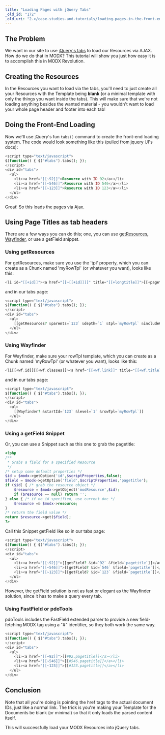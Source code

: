 ```yaml
---
title: "Loading Pages with jQuery Tabs"
_old_id: "172"
_old_uri: "2.x/case-studies-and-tutorials/loading-pages-in-the-front-end-via-ajax-and-jquery-tabs"
---
```


## The Problem

We want in our site to use [jQuery's tabs](http://jqueryui.com/demos/tabs/) to load our Resources via AJAX. How do we do that in MODX? This tutorial will show you just how easy it is to accomplish this in MODX Revolution.

## Creating the Resources

In the Resources you want to load via the tabs, you'll need to just create all your Resources with the Template being **blank** (or a minimal template with only the things you want inside the tabs). This will make sure that we're not loading anything besides the wanted material - you wouldn't want to load your whole page header and footer into each tab!

## Doing the Front-End Loading

Now we'll use jQuery's fun `tabs()` command to create the front-end loading system. The code would look something like this (pulled from jquery UI's docs):

``` php
<script type="text/javascript">
$(function() { $("#tabs").tabs(); });
</script>
<div id="tabs">
  <ul>
    <li><a href="[[~92]]">Resource with ID 92</a></li>
    <li><a href="[[~546]]">Resource with ID 546</a></li>
    <li><a href="[[~123]]">Resource with ID 123</a></li>
  </ul>
</div>
```

Great! So this loads the pages via Ajax.

## Using Page Titles as tab headers

There are a few ways you can do this; one, you can use [getResources](/extras/getresources "getResources"), [Wayfinder](/extras/wayfinder "Wayfinder"), or use a getField snippet.

### Using getResources

For getResources, make sure you use the 'tpl' property, which you can create as a Chunk named 'myRowTpl' (or whatever you want), looks like this:

``` php
<li id="[[+id]]"><a href="[[~[[+id]]]]" title="[[+longtitle]]">[[+pagetitle]]</a></li>
```

and in our tabs page:

``` php
<script type="text/javascript">
$(function() { $("#tabs").tabs(); });
</script>
<div id="tabs">
  <ul>
    [[getResources? &parents=`123` &depth=`1` &tpl=`myRowTpl` &includeContent=`1` &includeTVs=`1`]]
  </ul>
</div>
```

### Using Wayfinder

For Wayfinder, make sure your rowTpl template, which you can create as a Chunk named 'myRowTpl' (or whatever you want), looks like this:

``` php
<li[[+wf.id]][[+wf.classes]]><a href="[[+wf.link]]" title="[[+wf.title]]">[[+wf.linktext]]</a></li>
```

and in our tabs page:

``` php
<script type="text/javascript">
$(function() { $("#tabs").tabs(); });
</script>
<div id="tabs">
  <ul>
    [[Wayfinder? &startId=`123` &level=`1` &rowTpl=`myRowTpl`]]
  </ul>
</div>
```

### Using a getField Snippet

Or, you can use a Snippet such as this one to grab the pagetitle:

``` php
<?php
/**
 * Grabs a field for a specified Resource
 */
/* setup some default properties */
$id = $modx->getOption('id',$scriptProperties,false);
$field = $modx->getOption('field',$scriptProperties,'pagetitle');
if ($id) { /* grab the resource object */
    $resource = $modx->getObject('modResource',$id);
    if ($resource == null) return '';
} else { /* if no id specified, use current doc */
    $resource =& $modx->resource;
}
/* return the field value */
return $resource->get($field);
?>
```

Call this Snippet getField like so in our tabs page:

``` php
<script type="text/javascript">
$(function() { $("#tabs").tabs(); });
</script>
<div id="tabs">
  <ul>
    <li><a href="[[~92]]">[[getField? &id=`92` &field=`pagetitle`]]</a></li>
    <li><a href="[[~546]]">[[getField? &id=`546` &field=`pagetitle`]]</a></li>
    <li><a href="[[~123]]">[[getField? &id=`123` &field=`pagetitle`]]</a></li>
  </ul>
</div>
```

However, the getField solution is not as fast or elegant as the Wayfinder solution, since it has to make a query every tab.

### Using FastField or pdoTools

pdoTools includes the FastField extended parser to provide a new field-fetching MODX tag using a "#" identifier, so they both work the same way.

``` php
<script type="text/javascript">
$(function() { $("#tabs").tabs(); });
</script>
<div id="tabs">
  <ul>
    <li><a href="[[~92]]">[[#92.pagetitle]]</a></li>
    <li><a href="[[~546]]">[[#546.pagetitle]]</a></li>
    <li><a href="[[~123]]">[[#123.pagetitle]]</a></li>
  </ul>
</div>
```

## Conclusion

Note that all you're doing is pointing the href tags to the actual document IDs, just like a normal link. The trick is you're making your Template for the Documents be blank (or minimal) so that it only loads the parsed content itself.

This will successfully load your MODX Resources into jQuery tabs.
